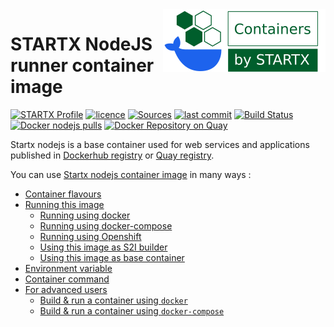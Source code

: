 <img align="right" src="https://raw.githubusercontent.com/startxfr/docker-images/master/.gitlab/img/logo-small.svg?sanitize=true">

# STARTX NodeJS runner container image

[![STARTX Profile](https://img.shields.io/badge/provider-startx-green.svg)](https://github.com/startxfr) [![licence](https://img.shields.io/github/license/startxfr/docker-images.svg)](https://gitlab.com/startx1/containers) [![Sources](https://img.shields.io/badge/startx-docker--images-blue.svg)](https://gitlab.com/startx1/containers/tree/master/GitlabRunner/nodejs/)
[![last commit](https://img.shields.io/github/last-commit/startxfr/docker-images.svg)](https://gitlab.com/startx1/containers) [![Build Status](https://travis-ci.org/startxfr/docker-images.svg?branch=master)](https://travis-ci.org/startxfr/docker-images) [![Docker nodejs pulls](https://img.shields.io/docker/pulls/startx/sv-nodejs)](https://hub.docker.com/r/startx/sv-nodejs) [![Docker Repository on Quay](https://quay.io/repository/startx/nodejs/status "Docker Repository on Quay")](https://quay.io/repository/startx/nodejs)

Startx nodejs is a base container used for web services and applications published in
[Dockerhub registry](https://hub.docker.com/u/startx) or [Quay registry](https://quay.io/startx).

You can use [Startx nodejs container image](https://docker-images.readthedocs.io/en/latest/GitlabRunner/nodejs/) in many ways :

- [Container flavours](https://docker-images.readthedocs.io/en/latest/GitlabRunner/nodejs/#container-flavours)
- [Running this image](https://docker-images.readthedocs.io/en/latest/GitlabRunner/nodejs/#running-this-image)
  - [Running using docker](https://docker-images.readthedocs.io/en/latest/GitlabRunner/nodejs/#running-using-docker)
  - [Running using docker-compose](https://docker-images.readthedocs.io/en/latest/GitlabRunner/nodejs/#running-using-docker-compose)
  - [Running using Openshift](https://docker-images.readthedocs.io/en/latest/GitlabRunner/nodejs/#running-using-openshift)
  - [Using this image as S2I builder](https://docker-images.readthedocs.io/en/latest/GitlabRunner/nodejs/#using-this-image-as-s2i-builder)
  - [Using this image as base container](https://docker-images.readthedocs.io/en/latest/GitlabRunner/nodejs/#using-this-image-as-base-container)
- [Environment variable](https://docker-images.readthedocs.io/en/latest/GitlabRunner/nodejs/#environment-variable)
- [Container command](https://docker-images.readthedocs.io/en/latest/GitlabRunner/nodejs/#container-command)
- [For advanced users](https://docker-images.readthedocs.io/en/latest/GitlabRunner/nodejs/#for-advanced-users)
  - [Build & run a container using `docker`](https://docker-images.readthedocs.io/en/latest/GitlabRunner/nodejs/#build--run-a-container-using-docker)
  - [Build & run a container using `docker-compose`](https://docker-images.readthedocs.io/en/latest/GitlabRunner/nodejs/#build--run-a-container-using-docker-compose)
